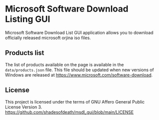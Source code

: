 


# Microsoft Software Download Listing GUI
Microsoft Software Download List GUI application allows you to download officially released microsoft orjina iso files. 


## Products list
The list of products available on the page is available in the `data/products.json` file. This file should be updated when new versions of Windows are released at https://www.microsoft.com/software-download.
## License
This project is licensed under the terms of GNU Affero General Public License Version 3. https://github.com/shadesofdeath/msdl_gui/blob/main/LICENSE